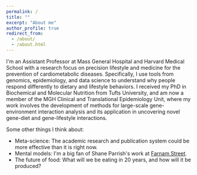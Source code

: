 ```yaml
---
permalink: /
title: ""
excerpt: "About me"
author_profile: true
redirect_from: 
  - /about/
  - /about.html
---
```


I'm an Assistant Professor at Mass General Hospital and Harvard Medical School with a research focus on precision lifestyle and medicine for the prevention of cardiometabolic diseases. Specifically, I use tools from genomics, epidemiology, and data science to understand why people respond differently to dietary and lifestyle behaviors. I received my PhD in Biochemical and Molecular Nutrition from Tufts University, and am now a member of the MGH Clinical and Translational Epidemiology Unit, where my work involves the development of methods for large-scale gene-environment interaction analysis and its application in uncovering novel gene-diet and gene-lifestyle interactions.

Some other things I think about:
* Meta-science: The academic research and publication system could be more effective than it is right now.
* Mental models: I'm a big fan of Shane Parrish's work at [Farnam Street](https://fs.blog/).
* The future of food: What will we be eating in 20 years, and how will it be produced?
